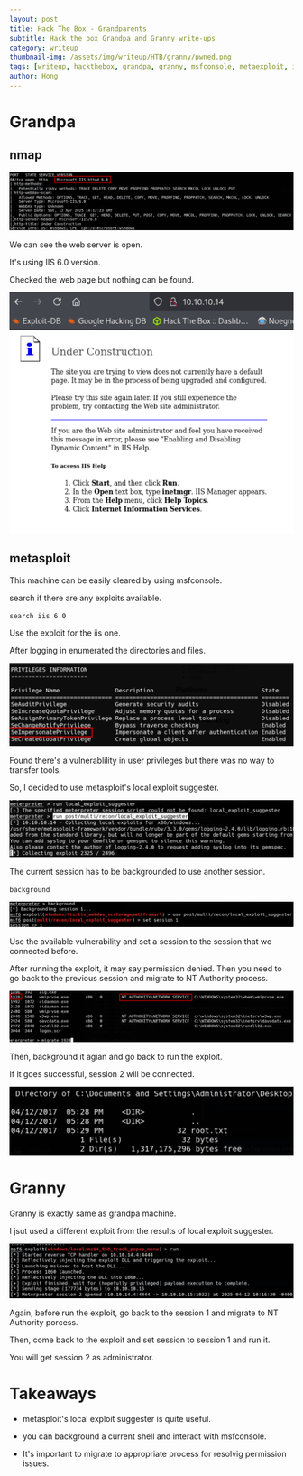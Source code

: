 ```yaml
---
layout: post
title: Hack The Box - Grandparents
subtitle: Hack the box Grandpa and Granny write-ups
category: writeup
thumbnail-img: /assets/img/writeup/HTB/granny/pwned.png
tags: [writeup, hackthebox, grandpa, granny, msfconsole, metaexploit, iis]
author: Hong
---
```


# Grandpa

## nmap

![nmap](/assets/img/writeup/HTB/granny/nmap.png)

We can see the web server is open.

It's using IIS 6.0 version.

Checked the web page but nothing can be found.

![web](/assets/img/writeup/HTB/granny/web.png)

## metasploit

This machine can be easily cleared by using msfconsole.

search if there are any exploits available.

`search iis 6.0`

Use the exploit for the iis one.

After logging in enumerated the directories and files.

![whoami](/assets/img/writeup/HTB/granny/whoami.png)

Found there's a vulnerablility in user privileges but there was no way to transfer tools.

So, I decided to use metasploit's local exploit suggester.

![suggester](/assets/img/writeup/HTB/granny/suggester.png)

The current session has to be backgrounded to use another session.

`background`

![webdav](/assets/img/writeup/HTB/granny/webdav.png)

Use the available vulnerability and set a session to the session that we connected before.

After running the exploit, it may say permission denied. Then you need to go back to the previous session and migrate to NT Authority process.

![migrate](/assets/img/writeup/HTB/granny/migrate.png)

Then, background it agian and go back to run the exploit.

If it goes successful, session 2 will be connected.

![root](/assets/img/writeup/HTB/granny/root.png)

# Granny

Granny is exactly same as grandpa machine.

I jsut used a different exploit from the results of local exploit suggester.

![popup](/assets/img/writeup/HTB/granny/popup.png)

Again, before run the exploit, go back to the session 1 and migrate to NT Authority porcess.

Then, come back to the exploit and set session to session 1 and run it.

You will get session 2 as administrator.

# Takeaways

- metasploit's local exploit suggester is quite useful.

- you can background a current shell and interact with msfconsole.

- It's important to migrate to appropriate process for resolvig permission issues.
